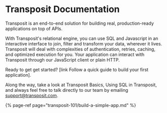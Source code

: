 # Transposit Documentation

Transposit is an end-to-end solution for building real, production-ready applications on top of APIs.

With Transposit's relational engine, you can use SQL and Javascript in an interactive interface to join, filter and transform your data, wherever it lives. Transposit will deal with complexities of authentication, retries, caching, and optimized execution for you. Your application can interact with Transposit through our JavaScript client or plain HTTP.

Ready to get get started? [link Follow a quick guide to build your first application].

Along the way, take a look at Transposit Basics, Using SQL in Transposit, and always feel free to talk directly to our team by emailing support@transposit.com.

{% page-ref page="transposit-101/build-a-simple-app.md" %}
